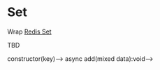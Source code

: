 # Set

Wrap [Redis Set](https://redis.io/commands#set)

TBD

<!--**Example**-->

<!--```javascript-->
<!--let redisSet = new RedisSet('mykey');-->

<!--await redisSet.add('str1');-->
<!--await redisSet.add('str2');-->
<!--await redisSet.add('str2');-->

<!--let data = await redisSet.getAll('mykey');-->

<!--console.log(data); -->

<!--// Will print ['str1', 'str2']-->
<!--```-->

<!--**Docs**-->

<!--> constructor(key)-->

<!--The constructor assign the key for all future operations of this instance -->
<!--and we don't need to mention the key again and again-->

<!--> async add(mixed data):void-->

<!--Set a value into redis object, input data can be any type-->